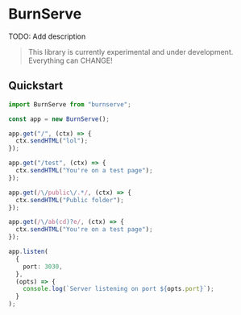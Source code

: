 # BurnServe

TODO: Add description

> This library is currently experimental and under development. Everything can CHANGE!

## Quickstart

```ts
import BurnServe from "burnserve";

const app = new BurnServe();

app.get("/", (ctx) => {
  ctx.sendHTML("lol");
});

app.get("/test", (ctx) => {
  ctx.sendHTML("You're on a test page");
});

app.get(/\/public\/.*/, (ctx) => {
  ctx.sendHTML("Public folder");
});

app.get(/\/ab(cd)?e/, (ctx) => {
  ctx.sendHTML("You're on a test page");
});

app.listen(
  {
    port: 3030,
  },
  (opts) => {
    console.log(`Server listening on port ${opts.port}`);
  }
);
```
